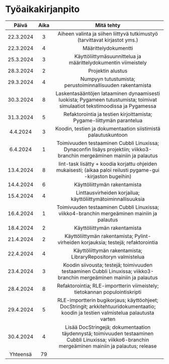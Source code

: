 # Työaikakirjanpito

| Päivä | Aika | Mitä tehty |
| :---: | :--: | :--------: |
| 22.3.2024 | 3    | Aiheen valinta ja siihen liittyvä tutkimustyö (tarvittavat kirjastot yms.) |
| 22.3.2024 | 4 | Määrittelydokumentti |
| 25.3.2024 | 3 | Käyttöliittymäsuunnittelua ja määrittelydokumentin viimeistely |
| 28.3.2024 | 2 | Projektin alustus |
| 29.3.2024 | 4 | Numpyyn tutustumista; perustoiminnallisuuden rakentamista |
| 30.3.2024 | 8 | Laskentasääntöjen lataaminen dynaamisesti luokista; Pygameen tutustumista; toimivat simulaatiot tekstimoodissa ja Pygamessa |
| 31.3.2024 | 5 | Refaktorointia ja testien kirjoittamista; Pygame-liittymän parantelua |
| 4.4.2024 | 3 | Koodin, testien ja dokumentaation siistimistä palautuskuntoon |
| 6.4.2024 | 1 | Toimivuuden testaaminen Cubbli Linuxissa; Dynaconfin lisäys projektiin; viikko3-branchin mergeäminen mainiin ja palautus |
| 13.4.2024 | 8 | lint-task lisätty + koodia korjattu ohjeiden mukaisesti; (aikaa paloi reilusti pygame-gui -kirjaston bugeihin) |
| 14.4.2024 | 6 | Käyttöliittymän rakentamista |
| 15.4.2024 | 4 | Linttausvirheiden korjailua; käyttöliittymätoiminnallisuuksia |
| 16.4.2024 | 1 | Toimivuuden testaaminen Cubbli Linuxissa; viikko4-branchin mergeäminen mainiin ja palautus |
| 18.4.2024 | 2 | Käyttöliittymän rakentamista |
| 21.4.2024 | 2 | Käyttöliittymän rakentamista; Pylint-virheiden korjauksia; testejä; refaktorointia |
| 22.4.2024 | 4 | Käyttöliittymän rakentamista; LibraryRepositoryn valmistelua |
| 23.4.2024 | 3 | Koodin siivousta; testejä; toimivuuden testaaminen Cubbli Linuxissa; viikko3-branchin mergeäminen mainiin ja palautus |
| 28.4.2024 | 8 | Refaktorointia; RLE-importterin viimeistely; tietokannan populointiskripti |
| 29.4.2024 | 5 | RLE-importterin bugikorjaus; käyttöohjeet; DocStringit; arkkitehtuuridokumentaatio; koodin ja testien valmistelua palautusta varten |
| 30.4.2024 | 4 | Lisää DocStringejä; dokumentaation täydennystä; toimivuuden testaaminen Cubbli Linuxissa; viikko6-branchin mergeäminen mainiin ja palautus; release |
| Yhteensä | 79 | |
